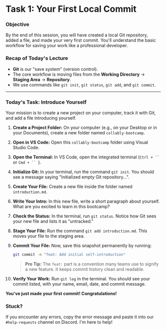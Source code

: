 # Task 1: Your First Local Commit

### **Objective**
By the end of this session, you will have created a local Git repository, added a file, and made your very first commit. You'll understand the basic workflow for saving your work like a professional developer.

### **Recap of Today's Lecture**
*   **Git** is our "save system" (version control).
*   The core workflow is moving files from the **Working Directory** -> **Staging Area** -> **Repository**.
*   We use commands like `git init`, `git status`, `git add`, and `git commit`.

---

### **Today's Task: Introduce Yourself**

Your mission is to create a new project on your computer, track it with Git, and add a file introducing yourself.

1.  **Create a Project Folder:** On your computer (e.g., on your Desktop or in your Documents), create a new folder named `collably-bootcamp`.
2.  **Open in VS Code:** Open this `collably-bootcamp` folder using Visual Studio Code.
3.  **Open the Terminal:** In VS Code, open the integrated terminal (`Ctrl + `` ` or `Cmd + `` `).
4.  **Initialize Git:** In your terminal, run the command `git init`. You should see a message saying "Initialized empty Git repository...".
5.  **Create Your File:** Create a new file inside the folder named `introduction.md`.
6.  **Write Your Intro:** In this new file, write a short paragraph about yourself. What are you excited to learn in this bootcamp?
7.  **Check the Status:** In the terminal, run `git status`. Notice how Git sees your new file and lists it as "untracked."
8.  **Stage Your File:** Run the command `git add introduction.md`. This moves your file to the staging area.
9.  **Commit Your File:** Now, save this snapshot permanently by running:
    ```bash
    git commit -m "feat: Add initial self-introduction"
    ```
    > **Pro Tip:** The `feat:` part is a convention many teams use to signify a new feature. It keeps commit history clean and readable.

10. **Verify Your Work:** Run `git log` in the terminal. You should see your commit listed, with your name, email, date, and commit message.

**You've just made your first commit! Congratulations!**

### **Stuck?**
If you encounter any errors, copy the error message and paste it into our `#help-requests` channel on Discord. I'm here to help!